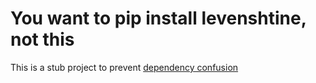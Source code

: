 # You want to pip install levenshtine, not this

This is a stub project to prevent [dependency confusion](https://cwe.mitre.org/data/definitions/427.html)
